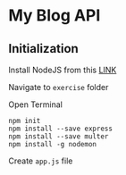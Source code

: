 # My Blog API

## Initialization

Install NodeJS from this [LINK](https://nodejs.org/en/)

Navigate to `exercise` folder

Open Terminal

    npm init
    npm install --save express
    npm install --save multer
    npm install -g nodemon

Create `app.js` file    





